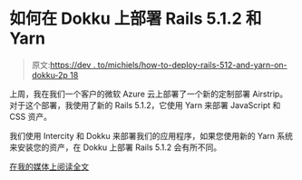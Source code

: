 # 如何在 Dokku 上部署 Rails 5.1.2 和 Yarn

> 原文:[https://dev . to/michiels/how-to-deploy-rails-512-and-yarn-on-dokku-2p 18](https://dev.to/michiels/how-to-deploy-rails-512-and-yarn-on-dokku-2p18)

上周，我在我们一个客户的微软 Azure 云上部署了一个新的定制部署 Airstrip。对于这个部署，我使用了新的 Rails 5.1.2，它使用 Yarn 来部署 JavaScript 和 CSS 资产。

我们使用 Intercity 和 Dokku 来部署我们的应用程序，如果您使用新的 Yarn 系统来安装您的资产，在 Dokku 上部署 Rails 5.1.2 会有所不同。

[在我的媒体上阅读全文](https://medium.com/@michiels/how-to-deploy-rails-5-1-2-and-yarn-on-dokku-65ddbade9a58)